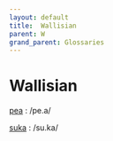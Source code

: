 ```yaml
---
layout: default
title:  Wallisian
parent: W
grand_parent: Glossaries
---
```


# Wallisian


[pea](https://en.wiktionary.org/wiki/?curid=39770)
: /pe.a/

[suka](https://en.wiktionary.org/wiki/?curid=6419)
: /su.ka/

